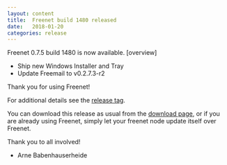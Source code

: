 ```yaml
---
layout: content
title:  Freenet build 1480 released
date:   2018-01-20
categories: release
---
```

Freenet 0.7.5 build 1480 is now available. [overview]

- Ship new Windows Installer and Tray
- Update Freemail to v0.2.7.3-r2

Thank you for using Freenet!

For additional details see the [release tag][releasetag1480].

You can download this release as usual from the [download page][],
or if you are already using Freenet, simply let your freenet node
update itself over Freenet.

Thank you to all involved!

- Arne Babenhauserheide

[releasetag1480]: https://github.com/freenet/fred/releases/tag/build01480
[WoT19 tag]: https://github.com/freenet/plugin-WebOfTrust/releases/tag/build0019
[download page]: pages/download.html
